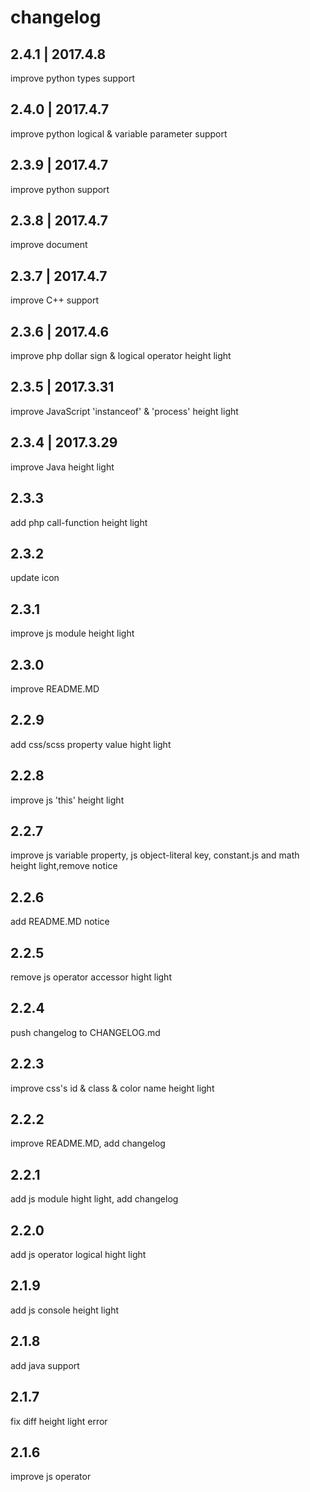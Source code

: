 # changelog 
## 2.4.1 | 2017.4.8  
improve python types support

## 2.4.0 | 2017.4.7  
improve python logical & variable parameter support

## 2.3.9 | 2017.4.7  
improve python support

## 2.3.8 | 2017.4.7  
improve document

## 2.3.7 | 2017.4.7   
improve C++ support

## 2.3.6 | 2017.4.6   
improve php dollar sign & logical operator height light

## 2.3.5 | 2017.3.31   
improve JavaScript 'instanceof' & 'process' height light 

## 2.3.4 | 2017.3.29   
improve Java height light   

## 2.3.3 
add php call-function height light


## 2.3.2 
update icon

## 2.3.1 
improve js module height light

## 2.3.0
improve README.MD

## 2.2.9
add css/scss property value hight light 

## 2.2.8
improve js 'this' height light 

## 2.2.7
improve js variable property, js object-literal key, constant.js and math height light,remove notice

## 2.2.6
add README.MD notice

## 2.2.5
remove js operator accessor hight light

## 2.2.4 
push changelog to CHANGELOG.md

## 2.2.3 
improve css's id & class & color name height light

## 2.2.2 
improve README.MD, add changelog 

## 2.2.1 
add js module hight light, add changelog 

## 2.2.0
add js operator logical hight light 

## 2.1.9 
add js console height light 

## 2.1.8 
add java support 

## 2.1.7 
fix diff height light error 

## 2.1.6 
improve js operator